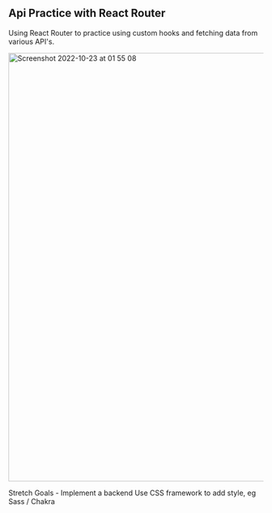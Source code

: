 ## Api Practice with React Router

Using React Router to practice using custom hooks and fetching data from various API's.

<img width="846" alt="Screenshot 2022-10-23 at 01 55 08" src="https://user-images.githubusercontent.com/79761202/197368019-e68bd3fb-d67a-4f08-bd03-630b655ed4ee.png">

Stretch Goals - Implement a backend
Use CSS framework to add style, eg Sass / Chakra




